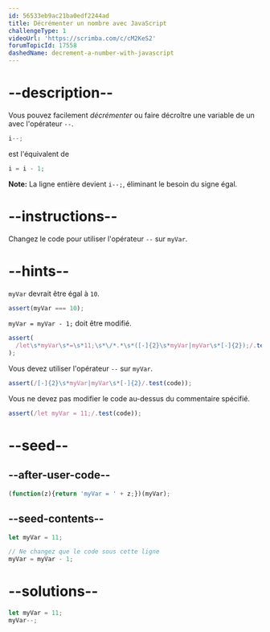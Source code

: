 ```yaml
---
id: 56533eb9ac21ba0edf2244ad
title: Décrémenter un nombre avec JavaScript
challengeType: 1
videoUrl: 'https://scrimba.com/c/cM2KeS2'
forumTopicId: 17558
dashedName: decrement-a-number-with-javascript
---
```


# --description--

Vous pouvez facilement <dfn>décrémenter</dfn> ou faire décroître une variable de un avec l'opérateur `--`.

```js
i--;
```

est l'équivalent de

```js
i = i - 1;
```

**Note:** La ligne entière devient `i--;`, éliminant le besoin du signe égal.

# --instructions--

Changez le code pour utiliser l'opérateur `--` sur `myVar`.

# --hints--

`myVar` devrait être égal à `10`.

```js
assert(myVar === 10);
```

`myVar = myVar - 1;` doit être modifié.

```js
assert(
  /let\s*myVar\s*=\s*11;\s*\/*.*\s*([-]{2}\s*myVar|myVar\s*[-]{2});/.test(code)
);
```

Vous devez utiliser l'opérateur `--` sur `myVar`.

```js
assert(/[-]{2}\s*myVar|myVar\s*[-]{2}/.test(code));
```

Vous ne devez pas modifier le code au-dessus du commentaire spécifié.

```js
assert(/let myVar = 11;/.test(code));
```

# --seed--

## --after-user-code--

```js
(function(z){return 'myVar = ' + z;})(myVar);
```

## --seed-contents--

```js
let myVar = 11;

// Ne changez que le code sous cette ligne
myVar = myVar - 1;
```

# --solutions--

```js
let myVar = 11;
myVar--;
```
